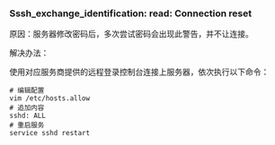### Sssh_exchange_identification: read: Connection reset

原因：服务器修改密码后，多次尝试密码会出现此警告，并不让连接。

解决办法：

使用对应服务商提供的远程登录控制台连接上服务器，依次执行以下命令：

```shell
# 编辑配置
vim /etc/hosts.allow
# 追加内容
sshd: ALL
# 重启服务
service sshd restart
```

